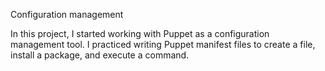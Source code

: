 Configuration management

In this project, I started working with Puppet as a configuration management tool. I practiced writing Puppet manifest files to create a file, install a package, and execute a command.
